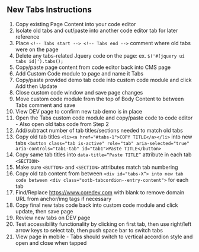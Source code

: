 ## New Tabs Instructions

1. Copy existing Page Content into your code editor 
2. Isolate old tabs and cut/paste into another code editor tab for later reference 
3. Place `<!-- Tabs start --> <!-- Tabs end -->` comment where old tabs were on the page 
4. Delete any tabs-related Jquery code on the page: ex. `$('#[jquery ui tabs id]').tabs();` 
5. Copy/paste page content from code editor back into CMS page 
6. Add Custom Code module to page and name it Tabs 
7. Copy/paste provided demo tab code into custom code module and click Add then Update 
8. Close custom code window and save page changes 
9. Move custom code module from the top of Body Content to between Tabs comment and save 
10. View DEV page to confirm new tab demo is in place 
11. Open the Tabs custom code module and copy/paste code to code editor - Also open old tabs code from Step 2 
12. Add/subtract number of tab titles/sections needed to match old tabs 
13. Copy old tab titles `<li><a href="#tabs-1">COPY TITLE</a></li>` into new tabs `<button class="tab is-active" role="tab" aria-selected="true" aria-controls="tab1-tab" id="tab1">Paste TITLE</button>` 
14. Copy same tab titles into `data-title=“Paste TITLE”` attribute in each tab `<SECTION>` 
15. Make sure `<BUTTON>` and `<SECTION>` attributes match tab numbering 
16. Copy old tab content from between `<div id="tabs-X”> into new tab code between <div class="ootb-tabcordion--entry-content">` for each tab 
17. Find/Replace https://www.coredev.com with blank to remove domain URL from anchor/img tags if necessary 
18. Copy final new tabs code back into custom code module and click update, then save page 
19. Review new tabs on DEV page 
20. Test accessibility functionality by clicking on first tab, then use right/left arrow keys to select tab, then push space bar to switch tabs 
21. View page in mobile - Tabs should switch to vertical accordion style and open and close when tapped
